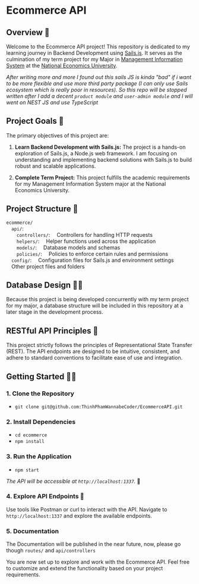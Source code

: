 # Ecommerce API

## Overview 👋

Welcome to the Ecommerce API project! This repository is dedicated to my learning journey in Backend Development using [Sails.js](https://sailsjs.com/). It serves as the culmination of my term project for my Major in [Management Information System](https://daotao.neu.edu.vn/Resources/Docs/SubDomain/daotao/CTDT%20K63/27.%20Ngành%20Hệ%20thống%20thông%20tin%20quản%20lý_CTĐT%202021.pdf) at the [National Economics University](https://www.neu.edu.vn).

*After writing more and more I found out this sails JS is kinda "bad" if i want to be more flexible and use more third party package (I can only use Sails ecosystem which is really poor in resources). So this repo will be stopped written after I add a decent `product module` and `user-admin module` and I will went on NEST JS and use TypeScript*

## Project Goals 🎯

The primary objectives of this project are:

1. **Learn Backend Development with Sails.js:** The project is a hands-on exploration of Sails.js, a Node.js web framework. I am focusing on understanding and implementing backend solutions with Sails.js to build robust and scalable applications.

2. **Complete Term Project:** This project fulfills the academic requirements for my Management Information System major at the National Economics University.

## Project Structure 📂

`ecommerce/` </br>
&emsp;`api/`:</br>
&emsp;&emsp;`controllers/`: &emsp;Controllers for handling HTTP requests</br>
&emsp;&emsp;`helpers/`: &emsp;Helper functions used across the application</br>
&emsp;&emsp;`models/`: &emsp;Database models and schemas</br>
&emsp;&emsp;`policies/`: &emsp;Policies to enforce certain rules and permissions</br>
&emsp;`config/`: &emsp;Configuration files for Sails.js and environment settings</br>
&emsp;Other project files and folders



## Database Design 👨‍🎨

Because this project is being developed concurrently with my term project for my major, a database structure will be included in this repository at a later stage in the development process.

## RESTful API Principles 🗿

This project strictly follows the principles of Representational State Transfer (REST). The API endpoints are designed to be intuitive, consistent, and adhere to standard conventions to facilitate ease of use and integration.

## Getting Started 👨‍🏫

### 1. Clone the Repository

- `git clone git@github.com:ThinhPhamWannabeCoder/EcommerceAPI.git`

### 2. Install Dependencies

- `cd ecommerce`
- `npm install`

### 3. Run the Application

- `npm start`

*The API will be accessible at `http://localhost:1337`.* 📌

### 4. Explore API Endpoints 🚄

Use tools like Postman or curl to interact with the API.
Navigate to `http://localhost:1337` and explore the available endpoints.

### 5. Documentation

The Documentation will be published in the near future, now, please go though `routes/` and `api/controllers`

You are now set up to explore and work with the Ecommerce API. Feel free to customize and extend the functionality based on your project requirements.

